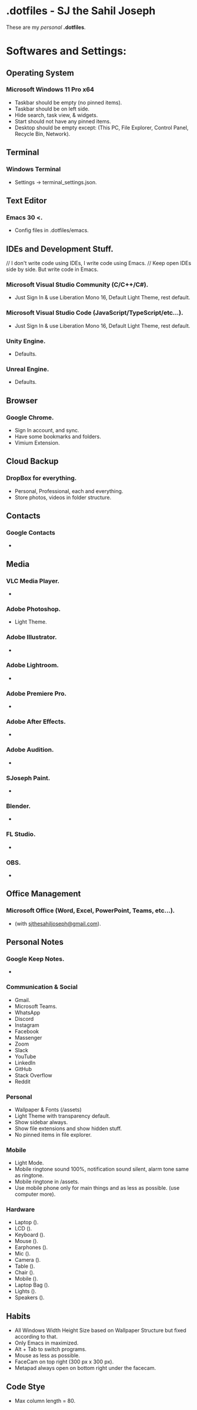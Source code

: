 


# .dotfiles - SJ the Sahil Joseph
These are my *personal* __.dotfiles__.

# Softwares and Settings:

## Operating System
### Microsoft Windows 11 Pro x64
  - Taskbar should be empty (no pinned items).
  - Taskbar should be on left side.
  - Hide search, task view, & widgets.
  - Start should not have any pinned items.
  - Desktop should be empty except: (This PC, File Explorer, Control Panel, Recycle Bin, Network).
    
## Terminal
### Windows Terminal
  - Settings -> terminal_settings.json.
  
## Text Editor
### Emacs 30 <.
  - Config files in .dotfiles/emacs.
    
## IDEs and Development Stuff.
// I don't write code using IDEs, I write code using Emacs.
// Keep open IDEs side by side. But write code in Emacs.
### Microsoft Visual Studio Community (C/C++/C#).
  - Just Sign In & use Liberation Mono 16, Default Light Theme, rest default.
### Microsoft Visual Studio Code (JavaScript/TypeScript/etc...).
  - Just Sign In & use Liberation Mono 16, Default Light Theme, rest default.
### Unity Engine.
  - Defaults.
### Unreal Engine.
  - Defaults.

## Browser
### Google Chrome.
  - Sign In account, and sync.
  - Have some bookmarks and folders.
  - Vimium Extension.

## Cloud Backup
### DropBox for everything.
  - Personal, Professional, each and everything.
  - Store photos, videos in folder structure.

## Contacts
### Google Contacts
  - 

## Media
### VLC Media Player.
  - 
### Adobe Photoshop.
  - Light Theme.
### Adobe Illustrator.
  - 
### Adobe Lightroom.
  - 
### Adobe Premiere Pro.
  - 
### Adobe After Effects.
  - 
### Adobe Audition.
  - 
### SJoseph Paint.
  - 
### Blender.
  - 
### FL Studio.
  - 
### OBS.
  - 

## Office Management
### Microsoft Office (Word, Excel, PowerPoint, Teams, etc...).
  - (with sjthesahiljoseph@gmail.com).

## Personal Notes
### Google Keep Notes.
  - 

### Communication & Social
- Gmail.
- Microsoft Teams.
- WhatsApp
- Discord
- Instagram
- Facebook
- Massenger
- Zoom
- Slack
- YouTube
- LinkedIn
- GitHub
- Stack Overflow
- Reddit

### Personal
- Wallpaper & Fonts (/assets)
- Light Theme with transparency default.
- Show sidebar always.
- Show file extensions and show hidden stuff.
- No pinned items in file explorer.

### Mobile
- Light Mode.
- Mobile ringtone sound 100%, notification sound silent, alarm tone same as ringtone.
- Mobile ringtone in /assets.
- Use mobile phone only for main things and as less as possible. (use computer more).

### Hardware
- Laptop ().
- LCD ().
- Keyboard ().
- Mouse ().
- Earphones ().
- Mic ().
- Camera ().
- Table ().
- Chair ().
- Mobile ().
- Laptop Bag ().
- Lights ().
- Speakers ().

## Habits
- All Windows Width Height Size based on Wallpaper Structure but fixed according to that.
- Only Emacs in maximized.
- Alt + Tab to switch programs.
- Mouse as less as possible.
- FaceCam on top right (300 px x 300 px).
- Metapad always open on bottom right under the facecam.

## Code Stye
- Max column length = 80.
